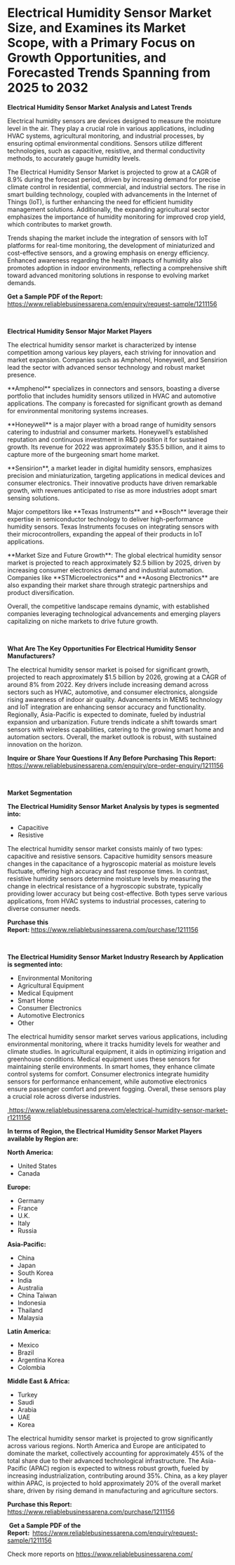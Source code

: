 <p><h1>Electrical Humidity Sensor Market Size, and Examines its Market Scope, with a Primary Focus on Growth Opportunities, and Forecasted Trends Spanning from 2025 to 2032</h1></p><p><strong>Electrical Humidity Sensor Market Analysis and Latest Trends</strong></p>
<p><p>Electrical humidity sensors are devices designed to measure the moisture level in the air. They play a crucial role in various applications, including HVAC systems, agricultural monitoring, and industrial processes, by ensuring optimal environmental conditions. Sensors utilize different technologies, such as capacitive, resistive, and thermal conductivity methods, to accurately gauge humidity levels.</p><p>The Electrical Humidity Sensor Market is projected to grow at a CAGR of 8.9% during the forecast period, driven by increasing demand for precise climate control in residential, commercial, and industrial sectors. The rise in smart building technology, coupled with advancements in the Internet of Things (IoT), is further enhancing the need for efficient humidity management solutions. Additionally, the expanding agricultural sector emphasizes the importance of humidity monitoring for improved crop yield, which contributes to market growth.</p><p>Trends shaping the market include the integration of sensors with IoT platforms for real-time monitoring, the development of miniaturized and cost-effective sensors, and a growing emphasis on energy efficiency. Enhanced awareness regarding the health impacts of humidity also promotes adoption in indoor environments, reflecting a comprehensive shift toward advanced monitoring solutions in response to evolving market demands.</p></p>
<p><strong>Get a Sample PDF of the Report:&nbsp;</strong> <a href="https://www.reliablebusinessarena.com/enquiry/request-sample/1211156?utm_campaign=3454&utm_medium=2&utm_source=Github&utm_content=ia&utm_term=24032025&utm_id=electrical-humidity-sensor">https://www.reliablebusinessarena.com/enquiry/request-sample/1211156</a></p>
<p>&nbsp;</p>
<p><strong>Electrical Humidity Sensor Major Market Players</strong></p>
<p><p>The electrical humidity sensor market is characterized by intense competition among various key players, each striving for innovation and market expansion. Companies such as Amphenol, Honeywell, and Sensirion lead the sector with advanced sensor technology and robust market presence.</p><p>**Amphenol** specializes in connectors and sensors, boasting a diverse portfolio that includes humidity sensors utilized in HVAC and automotive applications. The company is forecasted for significant growth as demand for environmental monitoring systems increases.</p><p>**Honeywell** is a major player with a broad range of humidity sensors catering to industrial and consumer markets. Honeywell’s established reputation and continuous investment in R&D position it for sustained growth. Its revenue for 2022 was approximately $35.5 billion, and it aims to capture more of the burgeoning smart home market.</p><p>**Sensirion**, a market leader in digital humidity sensors, emphasizes precision and miniaturization, targeting applications in medical devices and consumer electronics. Their innovative products have driven remarkable growth, with revenues anticipated to rise as more industries adopt smart sensing solutions.</p><p>Major competitors like **Texas Instruments** and **Bosch** leverage their expertise in semiconductor technology to deliver high-performance humidity sensors. Texas Instruments focuses on integrating sensors with their microcontrollers, expanding the appeal of their products in IoT applications.</p><p>**Market Size and Future Growth**: The global electrical humidity sensor market is projected to reach approximately $2.5 billion by 2025, driven by increasing consumer electronics demand and industrial automation. Companies like **STMicroelectronics** and **Aosong Electronics** are also expanding their market share through strategic partnerships and product diversification.</p><p>Overall, the competitive landscape remains dynamic, with established companies leveraging technological advancements and emerging players capitalizing on niche markets to drive future growth.</p></p>
<p>&nbsp;</p>
<p><strong>What Are The Key Opportunities For Electrical Humidity Sensor Manufacturers?</strong></p>
<p><p>The electrical humidity sensor market is poised for significant growth, projected to reach approximately $1.5 billion by 2026, growing at a CAGR of around 8% from 2022. Key drivers include increasing demand across sectors such as HVAC, automotive, and consumer electronics, alongside rising awareness of indoor air quality. Advancements in MEMS technology and IoT integration are enhancing sensor accuracy and functionality. Regionally, Asia-Pacific is expected to dominate, fueled by industrial expansion and urbanization. Future trends indicate a shift towards smart sensors with wireless capabilities, catering to the growing smart home and automation sectors. Overall, the market outlook is robust, with sustained innovation on the horizon.</p></p>
<p><strong>Inquire or Share Your Questions If Any Before Purchasing This Report:</strong> <a href="https://www.reliablebusinessarena.com/enquiry/pre-order-enquiry/1211156?utm_campaign=3454&utm_medium=2&utm_source=Github&utm_content=ia&utm_term=24032025&utm_id=electrical-humidity-sensor">https://www.reliablebusinessarena.com/enquiry/pre-order-enquiry/1211156</a></p>
<p>&nbsp;</p>
<p><strong>Market Segmentation</strong></p>
<p><strong>The Electrical Humidity Sensor Market Analysis by types is segmented into:</strong></p>
<p><ul><li>Capacitive</li><li>Resistive</li></ul></p>
<p><p>The electrical humidity sensor market consists mainly of two types: capacitive and resistive sensors. Capacitive humidity sensors measure changes in the capacitance of a hygroscopic material as moisture levels fluctuate, offering high accuracy and fast response times. In contrast, resistive humidity sensors determine moisture levels by measuring the change in electrical resistance of a hygroscopic substrate, typically providing lower accuracy but being cost-effective. Both types serve various applications, from HVAC systems to industrial processes, catering to diverse consumer needs.</p></p>
<p><strong>Purchase this Report:&nbsp;</strong><a href="https://www.reliablebusinessarena.com/purchase/1211156?utm_campaign=3454&utm_medium=2&utm_source=Github&utm_content=ia&utm_term=24032025&utm_id=electrical-humidity-sensor">https://www.reliablebusinessarena.com/purchase/1211156</a></p>
<p>&nbsp;</p>
<p><strong>The Electrical Humidity Sensor Market Industry Research by Application is segmented into:</strong></p>
<p><ul><li>Environmental Monitoring</li><li>Agricultural Equipment</li><li>Medical Equipment</li><li>Smart Home</li><li>Consumer Electronics</li><li>Automotive Electronics</li><li>Other</li></ul></p>
<p><p>The electrical humidity sensor market serves various applications, including environmental monitoring, where it tracks humidity levels for weather and climate studies. In agricultural equipment, it aids in optimizing irrigation and greenhouse conditions. Medical equipment uses these sensors for maintaining sterile environments. In smart homes, they enhance climate control systems for comfort. Consumer electronics integrate humidity sensors for performance enhancement, while automotive electronics ensure passenger comfort and prevent fogging. Overall, these sensors play a crucial role across diverse industries.</p></p>
<p><a href="https://www.reliablebusinessarena.com/electrical-humidity-sensor-market-r1211156?utm_campaign=3454&utm_medium=2&utm_source=Github&utm_content=ia&utm_term=24032025&utm_id=electrical-humidity-sensor">&nbsp;https://www.reliablebusinessarena.com/electrical-humidity-sensor-market-r1211156</a></p>
<p><strong>In terms of Region, the Electrical Humidity Sensor Market Players available by Region are:</strong></p>
<p>
    <p> <strong> North America: </strong>
        <ul>
            <li>United States</li>
            <li>Canada</li>
        </ul>
        </p> 
    <p> <strong> Europe: </strong>
        <ul>
            <li>Germany</li>
            <li>France</li>
            <li>U.K.</li>
            <li>Italy</li>
            <li>Russia</li>
        </ul>
        </p> 
    <p> <strong> Asia-Pacific: </strong>
        <ul>
            <li>China</li>
            <li>Japan</li>
            <li>South Korea</li>
            <li>India</li>
            <li>Australia</li>
            <li>China Taiwan</li>
            <li>Indonesia</li>
            <li>Thailand</li>
            <li>Malaysia</li>
        </ul>
        </p> 
    <p> <strong> Latin America: </strong>
        <ul>
            <li>Mexico</li>
            <li>Brazil</li>
            <li>Argentina Korea</li>
            <li>Colombia</li>
        </ul>
        </p> 
    <p> <strong> Middle East & Africa: </strong>
        <ul>
            <li>Turkey</li>
            <li>Saudi</li>
            <li>Arabia</li>
            <li>UAE</li>
            <li>Korea</li>
        </ul>
    </p>
    </p>
<p><p>The electrical humidity sensor market is projected to grow significantly across various regions. North America and Europe are anticipated to dominate the market, collectively accounting for approximately 45% of the total share due to their advanced technological infrastructure. The Asia-Pacific (APAC) region is expected to witness robust growth, fueled by increasing industrialization, contributing around 35%. China, as a key player within APAC, is projected to hold approximately 20% of the overall market share, driven by rising demand in manufacturing and agriculture sectors.</p></p>
<p><strong>Purchase this Report: </strong><a href="https://www.reliablebusinessarena.com/purchase/1211156?utm_campaign=3454&utm_medium=2&utm_source=Github&utm_content=ia&utm_term=24032025&utm_id=electrical-humidity-sensor">https://www.reliablebusinessarena.com/purchase/1211156</a></p>
<p>&nbsp;<strong>Get a Sample PDF of the Report:&nbsp;&nbsp;</strong><a href="https://www.reliablebusinessarena.com/enquiry/request-sample/1211156?utm_campaign=3454&utm_medium=2&utm_source=Github&utm_content=ia&utm_term=24032025&utm_id=electrical-humidity-sensor">https://www.reliablebusinessarena.com/enquiry/request-sample/1211156</a></p>
<p><strong></strong></p>
<p>Check more reports on <a href="https://www.reliablebusinessarena.com/?utm_campaign=3454&utm_medium=2&utm_source=Github&utm_content=ia&utm_term=24032025&utm_id=electrical-humidity-sensor">https://www.reliablebusinessarena.com/</a></p>